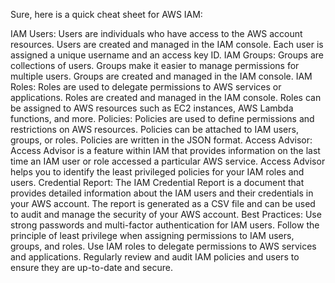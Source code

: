 Sure, here is a quick cheat sheet for AWS IAM:

IAM Users:
Users are individuals who have access to the AWS account resources.
Users are created and managed in the IAM console.
Each user is assigned a unique username and an access key ID.
IAM Groups:
Groups are collections of users.
Groups make it easier to manage permissions for multiple users.
Groups are created and managed in the IAM console.
IAM Roles:
Roles are used to delegate permissions to AWS services or applications.
Roles are created and managed in the IAM console.
Roles can be assigned to AWS resources such as EC2 instances, AWS Lambda functions, and more.
Policies:
Policies are used to define permissions and restrictions on AWS resources.
Policies can be attached to IAM users, groups, or roles.
Policies are written in the JSON format.
Access Advisor:
Access Advisor is a feature within IAM that provides information on the last time an IAM user or role accessed a particular AWS service.
Access Advisor helps you to identify the least privileged policies for your IAM roles and users.
Credential Report:
The IAM Credential Report is a document that provides detailed information about the IAM users and their credentials in your AWS account.
The report is generated as a CSV file and can be used to audit and manage the security of your AWS account.
Best Practices:
Use strong passwords and multi-factor authentication for IAM users.
Follow the principle of least privilege when assigning permissions to IAM users, groups, and roles.
Use IAM roles to delegate permissions to AWS services and applications.
Regularly review and audit IAM policies and users to ensure they are up-to-date and secure.
